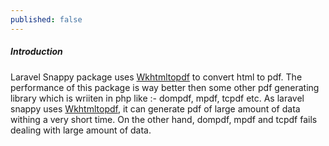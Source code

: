 ```yaml
---
published: false
---
```

##### Introduction

Laravel Snappy package uses <a href="https://wkhtmltopdf.org/" target="_black">Wkhtmltopdf</a> to convert html to pdf. The performance of this package is way better then some other pdf generating library which is wriiten in php like :- dompdf, mpdf, tcpdf etc. As laravel snappy uses <a href="https://wkhtmltopdf.org/" target="_black">Wkhtmltopdf</a>, it can generate pdf of large amount of data withing a very short time. On the other hand, dompdf, mpdf and tcpdf fails dealing with large amount of data.
